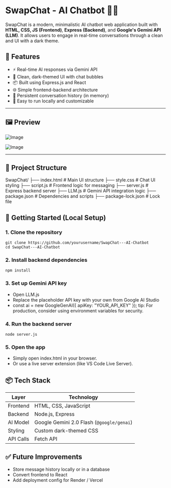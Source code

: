# SwapChat - AI Chatbot 💬🤖

SwapChat is a modern, minimalistic AI chatbot web application built with **HTML, CSS, JS (Frontend)**, **Express (Backend)**, and **Google's Gemini API (LLM)**. It allows users to engage in real-time conversations through a clean and UI with a dark theme.

## 🔧 Features

- ⚡ Real-time AI responses via Gemini API
- 🌙 Clean, dark-themed UI with chat bubbles
- 📦 Built using Express.js and React
- 🌐 Simple frontend-backend architecture
- 🧠 Persistent conversation history (in memory)
- 🚀 Easy to run locally and customizable

---

## 🖼️ Preview

![Image](https://github.com/user-attachments/assets/eaa0b784-7a82-4ce0-840b-5ae39ab81432)

![Image](https://github.com/user-attachments/assets/fbd5333d-49e0-47bb-850e-b9e6d119dd0c)

---

## 📁 Project Structure
SwapChat/
├── index.html # Main UI structure
├── style.css # Chat UI styling
├── script.js # Frontend logic for messaging
├── server.js # Express backend server
├── LLM.js # Gemini API integration logic
├── package.json # Dependencies and scripts
├── package-lock.json # Lock file

## 🚀 Getting Started (Local Setup)

### 1. Clone the repository

    git clone https://github.com/yourusername/SwapChat---AI-Chatbot
    cd SwapChat---AI-Chatbot


### 2. Install backend dependencies

    npm install



### 3. Set up Gemini API key

  - Open LLM.js
  - Replace the placeholder API key with your own from Google AI Studio
  - const ai = new GoogleGenAI({ apiKey: "YOUR_API_KEY" });
    tip: For production, consider using environment variables for security.


### 4. Run the backend server

    node server.js

### 5. Open the app

  - Simply open index.html in your browser.
  - Or use a live server extension (like VS Code Live Server).

## 📦 Tech Stack

| Layer     | Technology                                |
| --------- | ----------------------------------------- |
| Frontend  | HTML, CSS, JavaScript                     |
| Backend   | Node.js, Express                          |
| AI Model  | Google Gemini 2.0 Flash (`@google/genai`) |
| Styling   | Custom dark-themed CSS                    |
| API Calls | Fetch API                                 |


## ✅ Future Improvements
   
- Store message history locally or in a database
- Convert frontend to React 
- Add deployment config for Render / Vercel









